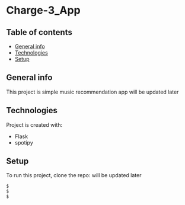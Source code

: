 # Charge-3_App
## Table of contents
* [General info](#general-info)
* [Technologies](#technologies)
* [Setup](#setup)

## General info
This project is simple music recommendation app 
will be updated later
## Technologies
Project is created with:
* Flask
* spotipy

## Setup
To run this project, clone the repo:
will be updated later
```
$
$  
$ 
```
